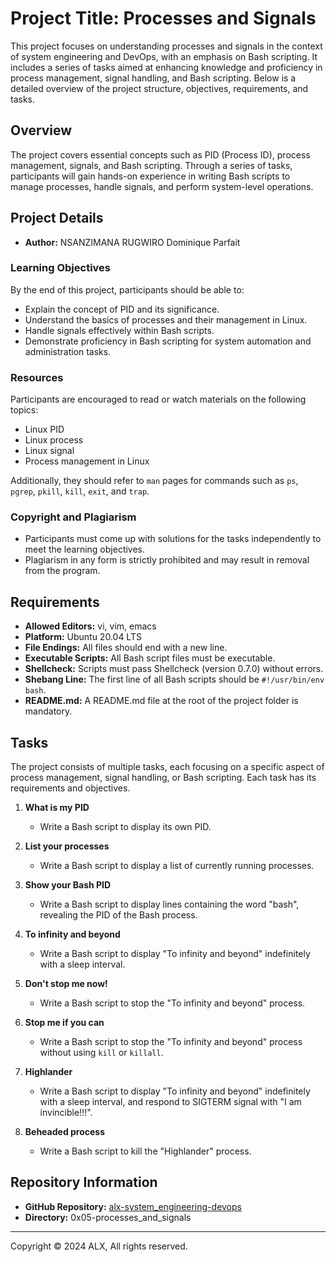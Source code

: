 # Project Title: Processes and Signals

This project focuses on understanding processes and signals in the context of system engineering and DevOps, with an emphasis on Bash scripting. It includes a series of tasks aimed at enhancing knowledge and proficiency in process management, signal handling, and Bash scripting. Below is a detailed overview of the project structure, objectives, requirements, and tasks.

## Overview

The project covers essential concepts such as PID (Process ID), process management, signals, and Bash scripting. Through a series of tasks, participants will gain hands-on experience in writing Bash scripts to manage processes, handle signals, and perform system-level operations.

## Project Details

- **Author:** NSANZIMANA RUGWIRO Dominique Parfait

### Learning Objectives

By the end of this project, participants should be able to:

- Explain the concept of PID and its significance.
- Understand the basics of processes and their management in Linux.
- Handle signals effectively within Bash scripts.
- Demonstrate proficiency in Bash scripting for system automation and administration tasks.

### Resources

Participants are encouraged to read or watch materials on the following topics:

- Linux PID
- Linux process
- Linux signal
- Process management in Linux

Additionally, they should refer to `man` pages for commands such as `ps`, `pgrep`, `pkill`, `kill`, `exit`, and `trap`.

### Copyright and Plagiarism

- Participants must come up with solutions for the tasks independently to meet the learning objectives.
- Plagiarism in any form is strictly prohibited and may result in removal from the program.

## Requirements

- **Allowed Editors:** vi, vim, emacs
- **Platform:** Ubuntu 20.04 LTS
- **File Endings:** All files should end with a new line.
- **Executable Scripts:** All Bash script files must be executable.
- **Shellcheck:** Scripts must pass Shellcheck (version 0.7.0) without errors.
- **Shebang Line:** The first line of all Bash scripts should be `#!/usr/bin/env bash`.
- **README.md:** A README.md file at the root of the project folder is mandatory.

## Tasks

The project consists of multiple tasks, each focusing on a specific aspect of process management, signal handling, or Bash scripting. Each task has its requirements and objectives.

1. **What is my PID**
   - Write a Bash script to display its own PID.

2. **List your processes**
   - Write a Bash script to display a list of currently running processes.

3. **Show your Bash PID**
   - Write a Bash script to display lines containing the word "bash", revealing the PID of the Bash process.

4. **To infinity and beyond**
   - Write a Bash script to display "To infinity and beyond" indefinitely with a sleep interval.

5. **Don't stop me now!**
   - Write a Bash script to stop the "To infinity and beyond" process.

6. **Stop me if you can**
   - Write a Bash script to stop the "To infinity and beyond" process without using `kill` or `killall`.

7. **Highlander**
   - Write a Bash script to display "To infinity and beyond" indefinitely with a sleep interval, and respond to SIGTERM signal with "I am invincible!!!".

8. **Beheaded process**
   - Write a Bash script to kill the "Highlander" process.

## Repository Information

- **GitHub Repository:** [alx-system_engineering-devops](https://github.com/Rugwiroparfait/alx-system_engineering-devops)
- **Directory:** 0x05-processes_and_signals

---

Copyright © 2024 ALX, All rights reserved.
